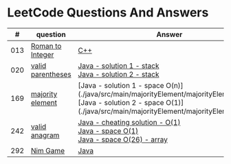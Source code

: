 # LeetCode Questions And Answers
 
| # | question | Answer | LeetCode Link | level|
|---| ----- | -------- | ------ | ---- |
|013|[Roman to Integer]()| [C++](./cpp/013RomanToInteger.cpp)| [Roman to Integer](https://leetcode.com/problems/roman-to-integer/)| easy |
|020|[valid parentheses](./java/src/main/validParentheses/question.md) | [Java - solution 1 - stack](./java/src/main/validParentheses/validParentheses1.java)  <br/> [Java - solution 2 - stack](./java/src/main/validParentheses/validParentheses2.java)| [valid parenthese](https://leetcode.com/problems/valid-parentheses/)| easy |
|169|[majority element](./java/src/main/majorityElement/question.md) | [Java - solution 1 - space O(n)] (./java/src/main/majorityElement/majorityElement1.java) <br/> [Java - solution 2 - space O(1)] (./java/src/main/majorityElement/majorityElement2.java)| [majority element] (https://leetcode.com/problems/majority-element/)| easy |
|242|[valid anagram](./java/src/main/validAnagram/question.md)| [Java - cheating solution - O(1)](./java/src/main/validAnagram/ValidAnagramWrongSolution.java)<br/> [Java - space O(1)](./java/src/main/validAnagram/ValidAnagram1.java) <br/> [Java - space O(26) - array ](./java/src/main/validAnagram/ValidAnagram2.java) | [valid anagram](https://leetcode.com/problems/valid-anagram/)| easy |
|292|[Nim Game](./java/src/main/nimGame/Question.md) | [Java](./java/src/main/nimGame/nimGame.java)| [Nim Game](https://leetcode.com/problems/nim-game/)| easy |
